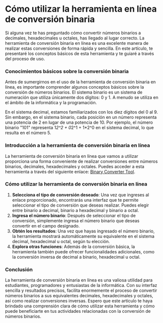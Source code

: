 Cómo utilizar la herramienta en línea de conversión binaria
===========================================================

Si alguna vez te has preguntado cómo convertir números binarios a decimales, hexadecimales u octales, has llegado al lugar correcto. La herramienta de conversión binaria en línea es una excelente manera de realizar estas conversiones de forma rápida y sencilla. En este artículo, te presentaré los conceptos básicos de esta herramienta y te guiaré a través del proceso de uso.

### Conocimientos básicos sobre la conversión binaria

Antes de sumergirnos en el uso de la herramienta de conversión binaria en línea, es importante comprender algunos conceptos básicos sobre la conversión de números binarios. El sistema binario es un sistema de numeración que utiliza únicamente dos dígitos: 0 y 1. A menudo se utiliza en el ámbito de la informática y la programación.

En el sistema decimal, estamos familiarizados con los diez dígitos del 0 al 9. Sin embargo, en el sistema binario, cada posición en un número representa una potencia de 2 en lugar de una potencia de 10. Por ejemplo, el número binario "101" representa 1*2^2 + 0*2^1 + 1\*2^0 en el sistema decimal, lo que resulta en el número 5.

### Introducción a la herramienta de conversión binaria en línea

La herramienta de conversión binaria en línea que vamos a utilizar proporciona una forma conveniente de realizar conversiones entre números binarios, decimales, hexadecimales y octales. Puedes acceder a esta herramienta a través del siguiente enlace: [Binary Converter Tool](https://www.onlinecalculatorsfree.com/es/convert/binary-converter.html).

### Cómo utilizar la herramienta de conversión binaria en línea

1. **Selecciona el tipo de conversión deseado**: Una vez que ingreses al enlace proporcionado, encontrarás una interfaz que te permite seleccionar el tipo de conversión que deseas realizar. Puedes elegir entre binario a decimal, binario a hexadecimal y binario a octal.
2. **Ingresa el número binario**: Después de seleccionar el tipo de conversión, simplemente ingresa el número binario que deseas convertir en el campo designado.
3. **Obtén los resultados**: Una vez que hayas ingresado el número binario, la herramienta mostrará automáticamente su equivalente en el sistema decimal, hexadecimal u octal, según tu elección.
4. **Explora otras funciones**: Además de la conversión básica, la herramienta también puede ofrecer funcionalidades adicionales, como la conversión inversa de decimal a binario, hexadecimal u octal.

### Conclusión

La herramienta de conversión binaria en línea es una valiosa utilidad para estudiantes, programadores y entusiastas de la informática. Con su interfaz sencilla y resultados precisos, facilita enormemente el proceso de convertir números binarios a sus equivalentes decimales, hexadecimales y octales, así como realizar conversiones inversas. Espero que este artículo te haya brindado una comprensión clara de cómo utilizar esta herramienta y cómo puede beneficiarte en tus actividades relacionadas con la conversión de números binarios.